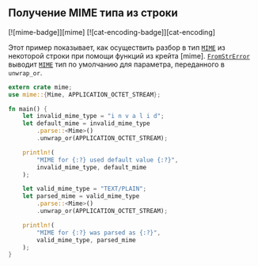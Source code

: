 ## Получение MIME типа из строки

[![mime-badge]][mime] [![cat-encoding-badge]][cat-encoding]

Этот пример показывает, как осуществить разбор в тип [`MIME`](https://docs.rs/mime/*/mime/struct.Mime.html) из некоторой строки при помощи функций из крейта [mime]. [`FromStrError`](https://docs.rs/mime/*/mime/struct.FromStrError.html) выводит [`MIME`](https://docs.rs/mime/*/mime/struct.Mime.html) тип по умолчанию для параметра, переданного в `unwrap_or`.

```rust
extern crate mime;
use mime::{Mime, APPLICATION_OCTET_STREAM};

fn main() {
    let invalid_mime_type = "i n v a l i d";
    let default_mime = invalid_mime_type
        .parse::<Mime>()
        .unwrap_or(APPLICATION_OCTET_STREAM);

    println!(
        "MIME for {:?} used default value {:?}",
        invalid_mime_type, default_mime
    );

    let valid_mime_type = "TEXT/PLAIN";
    let parsed_mime = valid_mime_type
        .parse::<Mime>()
        .unwrap_or(APPLICATION_OCTET_STREAM);

    println!(
        "MIME for {:?} was parsed as {:?}",
        valid_mime_type, parsed_mime
    );
}
```

